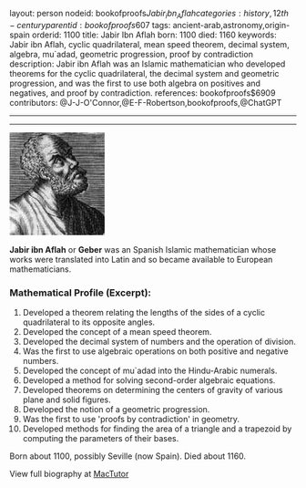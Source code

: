 layout: person
nodeid: bookofproofs$Jabir_ibn_Aflah
categories: history,12th-century
parentid: bookofproofs$607
tags: ancient-arab,astronomy,origin-spain
orderid: 1100
title: Jabir Ibn Aflah
born: 1100
died: 1160
keywords: Jabir ibn Aflah, cyclic quadrilateral, mean speed theorem, decimal system, algebra, mu`adad, geometric progression, proof by contradiction
description: Jabir ibn Aflah was an Islamic mathematician who developed theorems for the cyclic quadrilateral, the decimal system and geometric progression, and was the first to use both algebra on positives and negatives, and proof by contradiction.
references: bookofproofs$6909
contributors: @J-J-O'Connor,@E-F-Robertson,bookofproofs,@ChatGPT

---



---

![Jabir_ibn_Aflah.jpg](https://github.com/bookofproofs/bookofproofs.github.io/blob/main/_sources/_assets/images/portraits/Jabir_ibn_Aflah.jpg?raw=true)

**Jabir ibn Aflah** or **Geber** was an Spanish Islamic mathematician whose works were translated into Latin and so became available to European mathematicians.

### Mathematical Profile (Excerpt):
1. Developed a theorem relating the lengths of the sides of a cyclic quadrilateral to its opposite angles.
2. Developed the concept of a mean speed theorem.
3. Developed the decimal system of numbers and the operation of division.
4. Was the first to use algebraic operations on both positive and negative numbers.
5. Developed the concept of mu`adad into the Hindu-Arabic numerals.
6. Developed a method for solving second-order algebraic equations.
7. Developed theorems on determining the centers of gravity of various plane and solid figures.
8. Developed the notion of a geometric progression.
9. Was the first to use 'proofs by contradiction' in geometry.
10. Developed methods for finding the area of a triangle and a trapezoid by computing the parameters of their bases.

Born about 1100, possibly Seville (now Spain). Died about 1160.

View full biography at [MacTutor](https://mathshistory.st-andrews.ac.uk/Biographies/Jabir_ibn_Aflah/)
